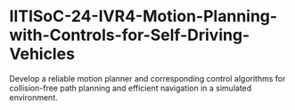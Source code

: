 # IITISoC-24-IVR4-Motion-Planning-with-Controls-for-Self-Driving-Vehicles
Develop a reliable motion planner and corresponding control algorithms for collision-free path planning and efficient navigation in a simulated environment.
